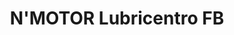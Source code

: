---
title: "N'MOTOR Lubricentro FB"
url: /ramos-mejia/nmotor-lubricentro-fb/
shop: reparación de automóviles
---